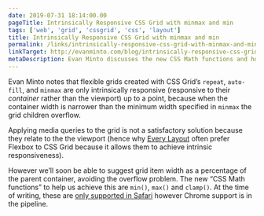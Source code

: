 ```yaml
---
date: 2019-07-31 18:14:00.00
pageTitle: Intrinsically Responsive CSS Grid with minmax and min
tags: ['web', 'grid', 'cssgrid', 'css', 'layout']
title: Intrinsically Responsive CSS Grid with minmax and min
permalink: /links/intrinsically-responsive-css-grid-with-minmax-and-min/index.html
linkTarget: http://evanminto.com/blog/intrinsically-responsive-css-grid-minmax-min/
metaDescription: Evan Minto discusses the new CSS Math functions and how they will help us create intrinsically responsive CSS grids.
---
```


Evan Minto notes that flexible grids created with CSS Grid’s `repeat`, `auto-fill`, and `minmax` are only intrinsically responsive (responsive to their _container_ rather than the viewport) up to a point, because when the container width is narrower than the minimum width specified in `minmax` the grid children overflow.

Applying media queries to the grid is not a satisfactory solution because they relate to the the viewport (hence why [Every Layout](https://every-layout.dev/) often prefer Flexbox to CSS Grid because it allows them to achieve intrinsic responsiveness).

However we’ll soon be able to suggest grid item width as a percentage of the parent container, avoiding the overflow problem. The new “CSS Math functions” to help us achieve this are `min()`, `max()` and `clamp()`. At the time of writing, these are [only supported in Safari](https://caniuse.com/#feat=css-math-functions) however Chrome support is in the pipeline.
